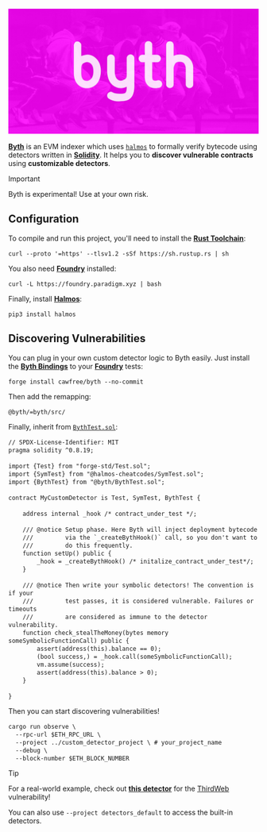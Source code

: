 <p align="center">
  <img src="public/byth.jpg" alt="Byth is the symbolic indexer for Ethereum."/>
</p>

[**Byth**](https://github.com/cawfree/byth) is an EVM indexer which uses [`halmos`](https://github.com/a16z/halmos) to formally verify bytecode using detectors written in [__Solidity__](https://github.com/ethereum/solidity). It helps you to **discover vulnerable contracts** using **customizable detectors**.

> [!IMPORTANT]
> Byth is experimental! Use at your own risk.

## Configuration

To compile and run this project, you'll need to install the [__Rust Toolchain__](https://www.rust-lang.org/tools/install):

```shell
curl --proto '=https' --tlsv1.2 -sSf https://sh.rustup.rs | sh
```

You also need [__Foundry__](https://getfoundry.sh/) installed:

```shell
curl -L https://foundry.paradigm.xyz | bash
```

Finally, install [__Halmos__](https://github.com/a16z/halmos):

```shell
pip3 install halmos
```

## Discovering Vulnerabilities

You can plug in your own custom detector logic to Byth easily. Just install the [__Byth Bindings__](./bindings/) to your [__Foundry__](https://getfoundry.sh/) tests:

```shell
forge install cawfree/byth --no-commit
```

Then add the remapping:

```shell
@byth/=byth/src/
```

Finally, inherit from [`BythTest.sol`](./bindings/src/BythTest.sol):

```solidity
// SPDX-License-Identifier: MIT
pragma solidity ^0.8.19;

import {Test} from "forge-std/Test.sol";
import {SymTest} from "@halmos-cheatcodes/SymTest.sol";
import {BythTest} from "@byth/BythTest.sol";

contract MyCustomDetector is Test, SymTest, BythTest {

    address internal _hook /* contract_under_test */;

    /// @notice Setup phase. Here Byth will inject deployment bytecode
    ///         via the `_createBythHook()` call, so you don't want to
    ///         do this frequently.
    function setUp() public {
        _hook = _createBythHook() /* initalize_contract_under_test*/;
    }

    /// @notice Then write your symbolic detectors! The convention is if your
    ///         test passes, it is considered vulnerable. Failures or timeouts
    ///         are considered as immune to the detector vulnerability.
    function check_stealTheMoney(bytes memory someSymbolicFunctionCall) public {
        assert(address(this).balance == 0);
        (bool success,) = _hook.call(someSymbolicFunctionCall);
        vm.assume(success);
        assert(address(this).balance > 0);
    }

}
```

Then you can start discovering vulnerabilities!

```shell
cargo run observe \
  --rpc-url $ETH_RPC_URL \
  --project ../custom_detector_project \ # your_project_name
  --debug \
  --block-number $ETH_BLOCK_NUMBER
```


> [!TIP]
> For a real-world example, check out [**this detector**](https://github.com/cawfree/byth/blob/d4362913905985ab5f09e00b9b01cf498049f664/detectors_default/test/Detectors.t.sol#L31C5-L63C6) for the [ThirdWeb](https://blog.thirdweb.com/vulnerability-report/) vulnerability!
> 
> You can also use `--project detectors_default` to access the built-in detectors.
